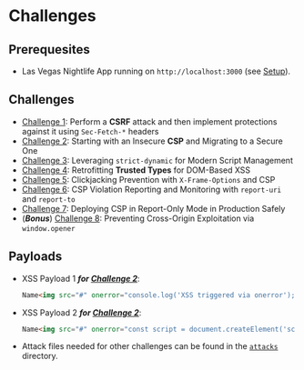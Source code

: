 # Challenges

## Prerequesites

- Las Vegas Nightlife App running on `http://localhost:3000` (see [Setup](README.md#Setup)). 

## Challenges

- [Challenge 1](./CHALLENGE_1.md): Perform a **CSRF** attack and then implement protections against it using `Sec-Fetch-*` headers
- [Challenge 2](./CHALLENGE_2.md): Starting with an Insecure **CSP** and Migrating to a Secure One
- [Challenge 3](./CHALLENGE_3.md): Leveraging `strict-dynamic` for Modern Script Management
- [Challenge 4](./CHALLENGE_4.md): Retrofitting **Trusted Types** for DOM-Based XSS
- [Challenge 5](./CHALLENGE_5.md): Clickjacking Prevention with `X-Frame-Options` and CSP
- [Challenge 6](./CHALLENGE_6.md): CSP Violation Reporting and Monitoring with `report-uri` and `report-to`
- [Challenge 7](./CHALLENGE_7.md): Deploying CSP in Report-Only Mode in Production Safely
- (***Bonus***) [Challenge 8](./CHALLENGE_8.md): Preventing Cross-Origin Exploitation via `window.opener`

## Payloads

- XSS Payload 1 ***for [Challenge 2](./CHALLENGE_2.md)***:
    ```html
    Name<img src="#" onerror="console.log('XSS triggered via onerror'); document.body.style.backgroundColor = 'orange';" alt="XSS1">
    ```
- XSS Payload 2 ***for [Challenge 2](./CHALLENGE_2.md)***:
    ```html
    Name<img src="#" onerror="const script = document.createElement('script'); script.src = './useruploads/attack.js'; document.body.appendChild(script);" alt="XSS2">
    ```
- Attack files needed for other challenges can be found in the [`attacks`](./attacks/) directory.